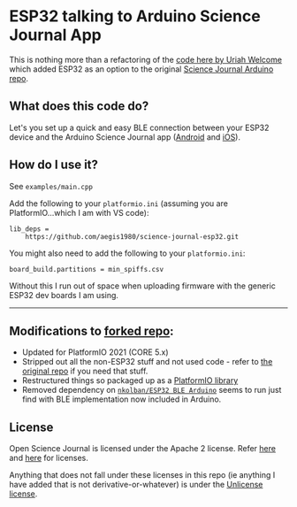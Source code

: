 # ESP32 talking to Arduino Science Journal App 

This is nothing more than a refactoring of the [code here by Uriah Welcome](https://github.com/precision/science-journal-arduino/tree/esp32) which added ESP32 as an option to the original [Science Journal Arduino repo][sj-arduino].

## What does this code do?

Let's you set up a quick and easy BLE connection between your ESP32 device and the Arduino Science Journal app ([Android](https://play.google.com/store/apps/details?id=cc.arduino.sciencejournal) and [iOS](https://apps.apple.com/us/app/arduino-science-journal/id1518014927)). 

## How do I use it?
See `examples/main.cpp`

Add the following to your `platformio.ini` (assuming you are PlatformIO...which I am with VS code):
```
lib_deps = 
    https://github.com/aegis1980/science-journal-esp32.git
```
You might also need to add the following to your `platformio.ini`:
```
board_build.partitions = min_spiffs.csv
```
Without this I run out of space when uploading firmware with the  generic ESP32 dev boards I am using.

----
## Modifications to [forked repo](https://github.com/precision/science-journal-arduino/tree/esp32):

* Updated for PlatformIO 2021 (CORE 5.x)
* Stripped out all the non-ESP32 stuff and not used code - refer to [the original repo][sj-arduino] if you need that stuff.
* Restructured things so packaged up as a [PlatformIO library](./library.json)
* Removed dependency on [`nkolban/ESP32 BLE Arduino`](https://github.com/nkolban/ESP32_BLE_Arduino) seems to run just find with BLE implementation now included in Arduino.


## License

Open Science Journal is licensed under the Apache 2 license. Refer [here][sj-arduino] and [here][sj-android] for licenses. 

Anything that does not fall under these licenses in this repo (ie anything I have added that is not derivative-or-whatever) is under the [Unlicense license](https://unlicense.org).

[sj-arduino]: https://github.com/google/science-journal-arduino
[sj-android]: https://github.com/arduino/Arduino-Science-Journal-Android
